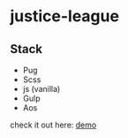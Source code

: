 # justice-league

## Stack
* Pug
* Scss
* js (vanilla)
* Gulp
* Aos

check it out here: [demo](https://unleashed97.github.io/justice-league/dist/)
